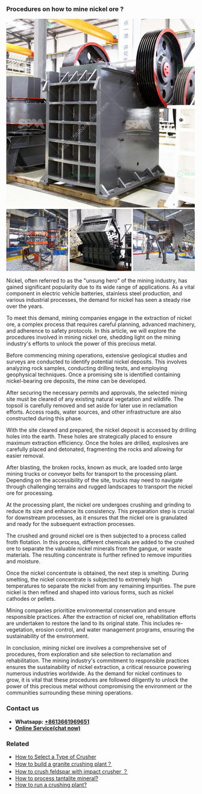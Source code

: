 <h3>Procedures on how to mine nickel ore ?</h3><img src='1701746057.jpg' alt=''><p>Nickel, often referred to as the "unsung hero" of the mining industry, has gained significant popularity due to its wide range of applications. As a vital component in electric vehicle batteries, stainless steel production, and various industrial processes, the demand for nickel has seen a steady rise over the years.</p><p>To meet this demand, mining companies engage in the extraction of nickel ore, a complex process that requires careful planning, advanced machinery, and adherence to safety protocols. In this article, we will explore the procedures involved in mining nickel ore, shedding light on the mining industry's efforts to unlock the power of this precious metal.</p><p>Before commencing mining operations, extensive geological studies and surveys are conducted to identify potential nickel deposits. This involves analyzing rock samples, conducting drilling tests, and employing geophysical techniques. Once a promising site is identified containing nickel-bearing ore deposits, the mine can be developed.</p><p>After securing the necessary permits and approvals, the selected mining site must be cleared of any existing natural vegetation and wildlife. The topsoil is carefully removed and set aside for later use in reclamation efforts. Access roads, water sources, and other infrastructure are also constructed during this phase.</p><p>With the site cleared and prepared, the nickel deposit is accessed by drilling holes into the earth. These holes are strategically placed to ensure maximum extraction efficiency. Once the holes are drilled, explosives are carefully placed and detonated, fragmenting the rocks and allowing for easier removal.</p><p>After blasting, the broken rocks, known as muck, are loaded onto large mining trucks or conveyor belts for transport to the processing plant. Depending on the accessibility of the site, trucks may need to navigate through challenging terrains and rugged landscapes to transport the nickel ore for processing.</p><p>At the processing plant, the nickel ore undergoes crushing and grinding to reduce its size and enhance its consistency. This preparation step is crucial for downstream processes, as it ensures that the nickel ore is granulated and ready for the subsequent extraction processes.</p><p>The crushed and ground nickel ore is then subjected to a process called froth flotation. In this process, different chemicals are added to the crushed ore to separate the valuable nickel minerals from the gangue, or waste materials. The resulting concentrate is further refined to remove impurities and moisture.</p><p>Once the nickel concentrate is obtained, the next step is smelting. During smelting, the nickel concentrate is subjected to extremely high temperatures to separate the nickel from any remaining impurities. The pure nickel is then refined and shaped into various forms, such as nickel cathodes or pellets.</p><p>Mining companies prioritize environmental conservation and ensure responsible practices. After the extraction of nickel ore, rehabilitation efforts are undertaken to restore the land to its original state. This includes re-vegetation, erosion control, and water management programs, ensuring the sustainability of the environment.</p><p>In conclusion, mining nickel ore involves a comprehensive set of procedures, from exploration and site selection to reclamation and rehabilitation. The mining industry's commitment to responsible practices ensures the sustainability of nickel extraction, a critical resource powering numerous industries worldwide. As the demand for nickel continues to grow, it is vital that these procedures are followed diligently to unlock the power of this precious metal without compromising the environment or the communities surrounding these mining operations.</p><h3>Contact us</h3><ul><li><strong>Whatsapp:&nbsp;<a href="https://wa.me/8613661969651">+8613661969651</a></strong></li><li><a href="https://swt.shibang-china.com/?git&amp;zhl&amp;Procedures on how to mine nickel ore "><strong>Online Service(chat now)</strong></a></li></ul><h3>Related</h3><ul><li><a href='How to Select a Type of Crusher.md'>How to Select a Type of Crusher</a></li><li><a href='How to build a granite crushing plant？.md'>How to build a granite crushing plant？</a></li><li><a href='How to crush feldspar with impact crusher ？.md'>How to crush feldspar with impact crusher ？</a></li><li><a href='How to process tantalite mineral.md'>How to process tantalite mineral?</a></li><li><a href='How to run a crushing plant.md'>How to run a crushing plant?</a></li></ul>